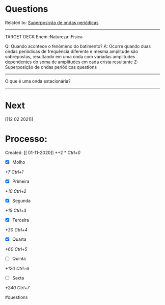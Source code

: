 # Questions
Related to: [Superposição de ondas periódicas](Superposi%C3%A7%C3%A3o%20de%20ondas%20peri%C3%B3dicas.md)

---

TARGET DECK
Enem::Natureza::Física

Q: Quando acontece o fenômeno do batimento? 
A: Ocorre quando duas ondas periódicas de frequência diferente e mesma amplitude são sobrepostas, resultando em uma onda com variadas amplitudes dependentes do soma de amplitudes em cada crista resultante
Z: Superposição de ondas periódicas questions
<!--ID: 1605557797071-->

---


O que é uma onda estacionária?

---
# Next
[[12 02 2021]]
# Processo:
Created: [[ 01-11-2020]]
*+2 *  *Ctrl+0*
- [x] Molho  

*+7*  *Ctrl+1*

- [x] Primeira 

*+10*  *Ctrl+2*

- [x] Segunda

*+15*  *Ctrl+3*

- [x] Terceira 

*+30*  *Ctrl+4*

- [x] Quarta 

*+60*  *Ctrl+5*

- [ ] Quinta 

*+120*  *Ctrl+6*

- [ ] Sexta 

*+240*  *Ctrl+7*


#questions